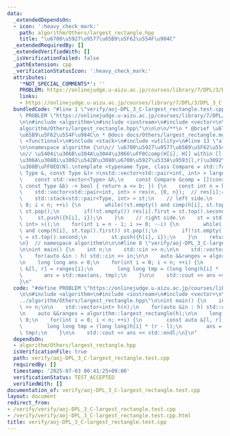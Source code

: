 ```yaml
---
data:
  _extendedDependsOn:
  - icon: ':heavy_check_mark:'
    path: algorithm/Others/largest_rectangle.hpp
    title: "\u6700\u5927\u9577\u65B9\u5F62\u554F\u984C"
  _extendedRequiredBy: []
  _extendedVerifiedWith: []
  _isVerificationFailed: false
  _pathExtension: cpp
  _verificationStatusIcon: ':heavy_check_mark:'
  attributes:
    '*NOT_SPECIAL_COMMENTS*': ''
    PROBLEM: https://onlinejudge.u-aizu.ac.jp/courses/library/7/DPL/3/DPL_3_C
    links:
    - https://onlinejudge.u-aizu.ac.jp/courses/library/7/DPL/3/DPL_3_C
  bundledCode: "#line 1 \"verify/aoj-DPL_3_C-largest_rectangle.test.cpp\"\n#define\
    \ PROBLEM \"https://onlinejudge.u-aizu.ac.jp/courses/library/7/DPL/3/DPL_3_C\"\
    \n\n#include <algorithm>\n#include <iostream>\n#include <vector>\n\n#line 1 \"\
    algorithm/Others/largest_rectangle.hpp\"\n\n\n\n/**\n * @brief \u6700\u5927\u9577\
    \u65B9\u5F62\u554F\u984C\n * @docs docs/Others/largest_rectangle.md\n */\n\n#include\
    \ <functional>\n#include <stack>\n#include <utility>\n#line 13 \"algorithm/Others/largest_rectangle.hpp\"\
    \n\nnamespace algorithm {\n\n// \u6700\u5927\u9577\u65B9\u5F62\u554F\u984C\uFF0E\
    \n// \u5404i\u306B\u304A\u3044\u3066\uFF0Ccomp(H[i], H[] within [l,r))==true \u3068\
    \u306A\u308Bi\u3092\u542B\u3080\u6700\u5927\u533A\u9593[l,r)\u3092\u6C42\u3081\
    \u308B\uFF0EO(N).\ntemplate <typename Type, class Compare = std::function<bool(const\
    \ Type &, const Type &)> >\nstd::vector<std::pair<int, int> > largest_rectangle(\n\
    \    const std::vector<Type> &h,\n    const Compare &comp = [](const Type &a,\
    \ const Type &b) -> bool { return a <= b; }) {\n    const int n = h.size();\n\
    \    std::vector<std::pair<int, int> > res(n, {0, n});  // res[i]:=(pair of [l,r)).\n\
    \    std::stack<std::pair<Type, int> > st;\n    // left side.\n    for(int i =\
    \ 0; i < n; ++i) {\n        while(!st.empty() and comp(h[i], st.top().first))\
    \ st.pop();\n        if(!st.empty()) res[i].first = st.top().second + 1;\n   \
    \     st.push({h[i], i});\n    }\n    // right side.\n    st = std::stack<std::pair<Type,\
    \ int> >();\n    for(int i = n - 1; i >= 0; --i) {\n        while(!st.empty()\
    \ and comp(h[i], st.top().first)) st.pop();\n        if(!st.empty()) res[i].second\
    \ = st.top().second;\n        st.push({h[i], i});\n    }\n    return res;\n}\n\
    \n}  // namespace algorithm\n\n\n#line 8 \"verify/aoj-DPL_3_C-largest_rectangle.test.cpp\"\
    \n\nint main() {\n    int n;\n    std::cin >> n;\n\n    std::vector<int> h(n);\n\
    \    for(auto &in : h) std::cin >> in;\n\n    auto &&ranges = algorithm::largest_rectangle(h);\n\
    \n    long long ans = 0;\n    for(int i = 0; i < n; ++i) {\n        const auto\
    \ &[l, r] = ranges[i];\n        long long tmp = (long long)h[i] * (r - l);\n \
    \       ans = std::max(ans, tmp);\n    }\n\n    std::cout << ans << std::endl;\n\
    }\n"
  code: "#define PROBLEM \"https://onlinejudge.u-aizu.ac.jp/courses/library/7/DPL/3/DPL_3_C\"\
    \n\n#include <algorithm>\n#include <iostream>\n#include <vector>\n\n#include \"\
    ../algorithm/Others/largest_rectangle.hpp\"\n\nint main() {\n    int n;\n    std::cin\
    \ >> n;\n\n    std::vector<int> h(n);\n    for(auto &in : h) std::cin >> in;\n\
    \n    auto &&ranges = algorithm::largest_rectangle(h);\n\n    long long ans =\
    \ 0;\n    for(int i = 0; i < n; ++i) {\n        const auto &[l, r] = ranges[i];\n\
    \        long long tmp = (long long)h[i] * (r - l);\n        ans = std::max(ans,\
    \ tmp);\n    }\n\n    std::cout << ans << std::endl;\n}\n"
  dependsOn:
  - algorithm/Others/largest_rectangle.hpp
  isVerificationFile: true
  path: verify/aoj-DPL_3_C-largest_rectangle.test.cpp
  requiredBy: []
  timestamp: '2025-07-03 00:41:25+09:00'
  verificationStatus: TEST_ACCEPTED
  verifiedWith: []
documentation_of: verify/aoj-DPL_3_C-largest_rectangle.test.cpp
layout: document
redirect_from:
- /verify/verify/aoj-DPL_3_C-largest_rectangle.test.cpp
- /verify/verify/aoj-DPL_3_C-largest_rectangle.test.cpp.html
title: verify/aoj-DPL_3_C-largest_rectangle.test.cpp
---
```

